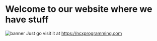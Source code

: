 # Welcome to our website where we have stuff
![banner](https://cdn.ncxprogramming.com/file/image/banner/banner.svg)
Just go visit it at https://ncxprogramming.com
